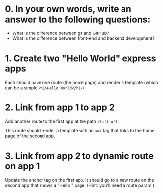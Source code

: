 # 0. In your own words, write an answer to the following questions:

- What is the difference between git and GitHub?
- What is the difference between front-end and backend development?

# 1. Create two "Hello World" express apps

Each should have one route (the home page) and render a template (which can be a simple `<h1>Hello World</h1>`)

# 2. Link from app 1 to app 2

Add another route to the first app at the path `/lift-off`.

This route should render a template with an `<a>` tag that links to the home page of the second app.

# 3. Link from app 2 to dynamic route on app 1

Update the anchor tag on the first app.
It should go to a new route on the second app that shows a "Hello <name>" page.
(Hint: you'll need a route param.)

